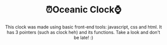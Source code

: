  <!-- Nome do projeto -->
 <h1 align="center">⏰Oceanic Clock⌚</h1>

 <!-- Descriçao do projeto -->
 <p align="center">This clock was made using basic front-end tools: javascript, css and html. It has 3 pointers (such as clock heh) and its functions. Take a look and don't be late! :)</p>
<br>
